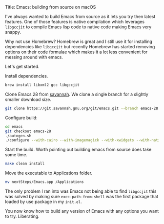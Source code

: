 Title: Emacs: building from source on macOS

I've always wanted to build Emacs from source as it lets you try then latest features. One of those features is native compilation which leverages `libgccjit` to compile Emacs lisp code to native code making Emacs very snappy.

Why not use Homebrew? Homebrew is great and I still use it for installing dependencies like `libgccjit` but recently Homebrew has started removing options on their code formulae which makes it a lot less convenient for messing around with emacs.

Let's get started.

Install dependencies.

```bash
brew install libxml2 gcc libgccjit
```

Clone Emacs 28 from [savannah](https://savannah.gnu.org/git/?group=emacs).  We clone a single branch for a slightly smaller download size.

```bash
git clone https://git.savannah.gnu.org/git/emacs.git --branch emacs-28 --single-branch
```

Configure build:

```bash
cd emacs
git checkout emacs-28
./autogen.sh
./configure --with-cairo --with-imagemagick --with-xwidgets --with-native-compilation
```

Start the build. Worth pointing out building emacs from source does take some time.

```bash
make clean install
```

Move the executable to Applications folder.

```bash
mv nextSteps/Emacs.app /Applications
```

The only problem I ran into was Emacs not being able to find `libgccjit` this was solved by making sure `exec-path-from-shell` was the first package that loaded by use package in my `init.el`.

You now know how to build any version of Emacs with any options you want to try. Liberating.

